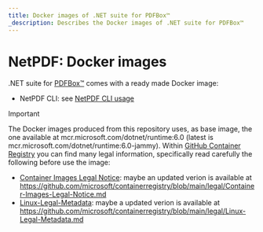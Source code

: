 ```yaml
---
title: Docker images of .NET suite for PDFBox™
_description: Describes the Docker images of .NET suite for PDFBox™
---
```


# NetPDF: Docker images

.NET suite for [PDFBox™](https://pdfbox.apache.org) comes with a ready made Docker image:
- NetPDF CLI: see [NetPDF CLI usage](usageCLI.md)

> [!IMPORTANT]
> The Docker images produced from this repository uses, as base image, the one available at mcr.microsoft.com/dotnet/runtime:6.0 (latest is mcr.microsoft.com/dotnet/runtime:6.0-jammy). Within [GitHub Container Registry](https://github.com/microsoft/containerregistry) you can find many legal information, specifically read carefully the following before use the image:
> - [Container Images Legal Notice](https://github.com/microsoft/containerregistry/blob/39d2e014897475ef6cdb08e29c08645f53f0dc93/legal/Container-Images-Legal-Notice.md): maybe an updated verion is available at https://github.com/microsoft/containerregistry/blob/main/legal/Container-Images-Legal-Notice.md
> - [Linux-Legal-Metadata](https://github.com/microsoft/containerregistry/blob/39d2e014897475ef6cdb08e29c08645f53f0dc93/legal/Linux-Legal-Metadata.md): maybe a updated verion is available at https://github.com/microsoft/containerregistry/blob/main/legal/Linux-Legal-Metadata.md